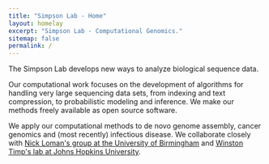 ```yaml
---
title: "Simpson Lab - Home"
layout: homelay
excerpt: "Simpson Lab - Computational Genomics."
sitemap: false
permalink: /
---
```


The Simpson Lab develops new ways to analyze biological sequence data.

Our computational work focuses on the development of algorithms for handling very large sequencing data sets, from indexing and text compression, to probabilistic modeling and inference. We make our methods freely available as open source software.

We apply our computational methods to de novo genome assembly, cancer genomics and (most recently) infectious disease. We collaborate closely with [Nick Loman's group at the University of Birmingham](http://lab.loman.net/) and [Winston Timp's lab at Johns Hopkins University](http://www.timplab.org/).
